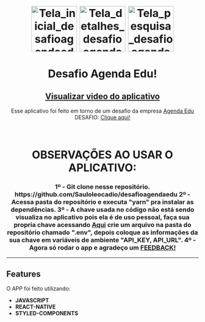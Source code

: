 <h1 align="center">
<br>
  <img src="https://imgur.com/a/oDQwwW2" alt="Tela_inicial_desafioagendaedu" width="120">
  <img src="https://imgur.com/a/MWqqRYP" alt="Tela_detalhes_desafioagendaedu" width="120">
  <img src="https://imgur.com/a/8Pm49Sp" alt="Tela_pesquisa_desafioagendaedu" width="120">
<br>
<br>
Desafio Agenda Edu!
</h1>

<h2 align="center"><a href="https://www.youtube.com/watch?v=dqtgX4uq3z0">Visualizar video do aplicativo</a></h2>

<p align="center">
 Esse aplicativo foi feito em torno de um desafio da empresa <a href="https://agendaedu.com/">Agenda Edu</a> DESAFIO: <a href="https://github.com/agendakids/desafio-frontend-web/">Clique aqui!</a> 
</p>

<h1 align="center">
<br>
  OBSERVAÇÕES AO USAR O APLICATIVO:
<br>

 <h3  align="center">
 1º - Git clone nesse repositório. https://github.com/Sauloleocadio/desafioagendaedu
 2º - Acessa pasta do repositório e executa "yarn" pra instalar as dependências.
 3º - A chave usada no código não está sendo visualiza no aplicativo pois ela é de uso pessoal, faça sua propria chave acessando <a href="https://www.themoviedb.org/documentation/api">Aqui</a> crie um arquivo na pasta do repositório chamado ".env", depois coloque as informações da sua chave em variáveis de ambiente "API_KEY, API_URL".
 4º - Agora só rodar o app e agradeço um <a href="https://api.whatsapp.com/send/?phone=558599111039">FEEDBACK!</a>
 </h3>
</h1>

<hr />

## Features

O APP foi feito utilizando:

- **JAVASCRIPT**
- **REACT-NATIVE**
- **STYLED-COMPONENTS**
